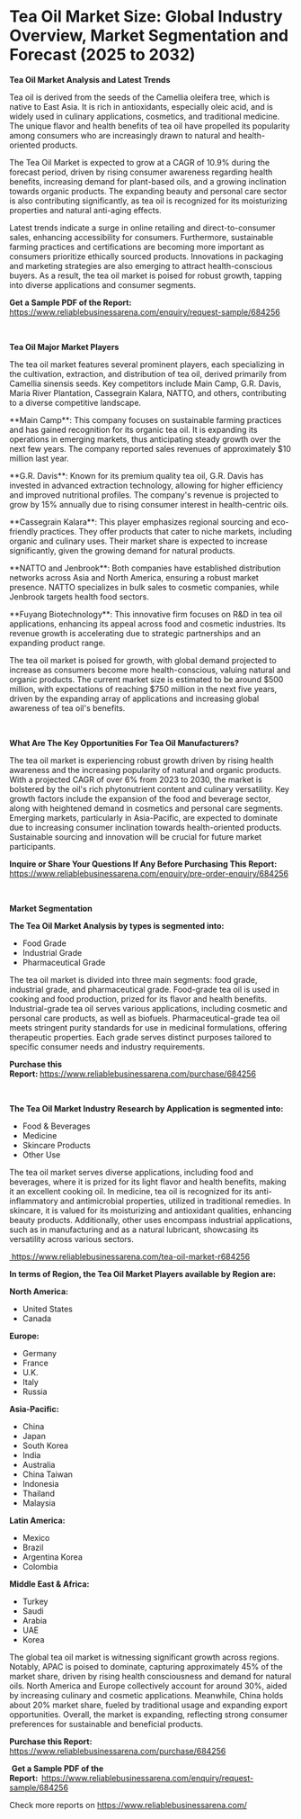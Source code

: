 <p><h1>Tea Oil Market Size: Global Industry Overview, Market Segmentation and Forecast (2025 to 2032)</h1></p><p><strong>Tea Oil Market Analysis and Latest Trends</strong></p>
<p><p>Tea oil is derived from the seeds of the Camellia oleifera tree, which is native to East Asia. It is rich in antioxidants, especially oleic acid, and is widely used in culinary applications, cosmetics, and traditional medicine. The unique flavor and health benefits of tea oil have propelled its popularity among consumers who are increasingly drawn to natural and health-oriented products.</p><p>The Tea Oil Market is expected to grow at a CAGR of 10.9% during the forecast period, driven by rising consumer awareness regarding health benefits, increasing demand for plant-based oils, and a growing inclination towards organic products. The expanding beauty and personal care sector is also contributing significantly, as tea oil is recognized for its moisturizing properties and natural anti-aging effects.</p><p>Latest trends indicate a surge in online retailing and direct-to-consumer sales, enhancing accessibility for consumers. Furthermore, sustainable farming practices and certifications are becoming more important as consumers prioritize ethically sourced products. Innovations in packaging and marketing strategies are also emerging to attract health-conscious buyers. As a result, the tea oil market is poised for robust growth, tapping into diverse applications and consumer segments.</p></p>
<p><strong>Get a Sample PDF of the Report:&nbsp;</strong> <a href="https://www.reliablebusinessarena.com/enquiry/request-sample/684256?utm_campaign=2805&utm_medium=2&utm_source=Github&utm_content=ia&utm_term=29032025&utm_id=tea-oil">https://www.reliablebusinessarena.com/enquiry/request-sample/684256</a></p>
<p>&nbsp;</p>
<p><strong>Tea Oil Major Market Players</strong></p>
<p><p>The tea oil market features several prominent players, each specializing in the cultivation, extraction, and distribution of tea oil, derived primarily from Camellia sinensis seeds. Key competitors include Main Camp, G.R. Davis, Maria River Plantation, Cassegrain Kalara, NATTO, and others, contributing to a diverse competitive landscape.</p><p>**Main Camp**: This company focuses on sustainable farming practices and has gained recognition for its organic tea oil. It is expanding its operations in emerging markets, thus anticipating steady growth over the next few years. The company reported sales revenues of approximately $10 million last year.</p><p>**G.R. Davis**: Known for its premium quality tea oil, G.R. Davis has invested in advanced extraction technology, allowing for higher efficiency and improved nutritional profiles. The company's revenue is projected to grow by 15% annually due to rising consumer interest in health-centric oils.</p><p>**Cassegrain Kalara**: This player emphasizes regional sourcing and eco-friendly practices. They offer products that cater to niche markets, including organic and culinary uses. Their market share is expected to increase significantly, given the growing demand for natural products.</p><p>**NATTO and Jenbrook**: Both companies have established distribution networks across Asia and North America, ensuring a robust market presence. NATTO specializes in bulk sales to cosmetic companies, while Jenbrook targets health food sectors.</p><p>**Fuyang Biotechnology**: This innovative firm focuses on R&D in tea oil applications, enhancing its appeal across food and cosmetic industries. Its revenue growth is accelerating due to strategic partnerships and an expanding product range.</p><p>The tea oil market is poised for growth, with global demand projected to increase as consumers become more health-conscious, valuing natural and organic products. The current market size is estimated to be around $500 million, with expectations of reaching $750 million in the next five years, driven by the expanding array of applications and increasing global awareness of tea oil's benefits.</p></p>
<p>&nbsp;</p>
<p><strong>What Are The Key Opportunities For Tea Oil Manufacturers?</strong></p>
<p><p>The tea oil market is experiencing robust growth driven by rising health awareness and the increasing popularity of natural and organic products. With a projected CAGR of over 6% from 2023 to 2030, the market is bolstered by the oil's rich phytonutrient content and culinary versatility. Key growth factors include the expansion of the food and beverage sector, along with heightened demand in cosmetics and personal care segments. Emerging markets, particularly in Asia-Pacific, are expected to dominate due to increasing consumer inclination towards health-oriented products. Sustainable sourcing and innovation will be crucial for future market participants.</p></p>
<p><strong>Inquire or Share Your Questions If Any Before Purchasing This Report:</strong> <a href="https://www.reliablebusinessarena.com/enquiry/pre-order-enquiry/684256?utm_campaign=2805&utm_medium=2&utm_source=Github&utm_content=ia&utm_term=29032025&utm_id=tea-oil">https://www.reliablebusinessarena.com/enquiry/pre-order-enquiry/684256</a></p>
<p>&nbsp;</p>
<p><strong>Market Segmentation</strong></p>
<p><strong>The Tea Oil Market Analysis by types is segmented into:</strong></p>
<p><ul><li>Food Grade</li><li>Industrial Grade</li><li>Pharmaceutical Grade</li></ul></p>
<p><p>The tea oil market is divided into three main segments: food grade, industrial grade, and pharmaceutical grade. Food-grade tea oil is used in cooking and food production, prized for its flavor and health benefits. Industrial-grade tea oil serves various applications, including cosmetic and personal care products, as well as biofuels. Pharmaceutical-grade tea oil meets stringent purity standards for use in medicinal formulations, offering therapeutic properties. Each grade serves distinct purposes tailored to specific consumer needs and industry requirements.</p></p>
<p><strong>Purchase this Report:&nbsp;</strong><a href="https://www.reliablebusinessarena.com/purchase/684256?utm_campaign=2805&utm_medium=2&utm_source=Github&utm_content=ia&utm_term=29032025&utm_id=tea-oil">https://www.reliablebusinessarena.com/purchase/684256</a></p>
<p>&nbsp;</p>
<p><strong>The Tea Oil Market Industry Research by Application is segmented into:</strong></p>
<p><ul><li>Food & Beverages</li><li>Medicine</li><li>Skincare Products</li><li>Other Use</li></ul></p>
<p><p>The tea oil market serves diverse applications, including food and beverages, where it is prized for its light flavor and health benefits, making it an excellent cooking oil. In medicine, tea oil is recognized for its anti-inflammatory and antimicrobial properties, utilized in traditional remedies. In skincare, it is valued for its moisturizing and antioxidant qualities, enhancing beauty products. Additionally, other uses encompass industrial applications, such as in manufacturing and as a natural lubricant, showcasing its versatility across various sectors.</p></p>
<p><a href="https://www.reliablebusinessarena.com/tea-oil-market-r684256?utm_campaign=2805&utm_medium=2&utm_source=Github&utm_content=ia&utm_term=29032025&utm_id=tea-oil">&nbsp;https://www.reliablebusinessarena.com/tea-oil-market-r684256</a></p>
<p><strong>In terms of Region, the Tea Oil Market Players available by Region are:</strong></p>
<p>
    <p> <strong> North America: </strong>
        <ul>
            <li>United States</li>
            <li>Canada</li>
        </ul>
        </p> 
    <p> <strong> Europe: </strong>
        <ul>
            <li>Germany</li>
            <li>France</li>
            <li>U.K.</li>
            <li>Italy</li>
            <li>Russia</li>
        </ul>
        </p> 
    <p> <strong> Asia-Pacific: </strong>
        <ul>
            <li>China</li>
            <li>Japan</li>
            <li>South Korea</li>
            <li>India</li>
            <li>Australia</li>
            <li>China Taiwan</li>
            <li>Indonesia</li>
            <li>Thailand</li>
            <li>Malaysia</li>
        </ul>
        </p> 
    <p> <strong> Latin America: </strong>
        <ul>
            <li>Mexico</li>
            <li>Brazil</li>
            <li>Argentina Korea</li>
            <li>Colombia</li>
        </ul>
        </p> 
    <p> <strong> Middle East & Africa: </strong>
        <ul>
            <li>Turkey</li>
            <li>Saudi</li>
            <li>Arabia</li>
            <li>UAE</li>
            <li>Korea</li>
        </ul>
    </p>
    </p>
<p><p>The global tea oil market is witnessing significant growth across regions. Notably, APAC is poised to dominate, capturing approximately 45% of the market share, driven by rising health consciousness and demand for natural oils. North America and Europe collectively account for around 30%, aided by increasing culinary and cosmetic applications. Meanwhile, China holds about 20% market share, fueled by traditional usage and expanding export opportunities. Overall, the market is expanding, reflecting strong consumer preferences for sustainable and beneficial products.</p></p>
<p><strong>Purchase this Report: </strong><a href="https://www.reliablebusinessarena.com/purchase/684256?utm_campaign=2805&utm_medium=2&utm_source=Github&utm_content=ia&utm_term=29032025&utm_id=tea-oil">https://www.reliablebusinessarena.com/purchase/684256</a></p>
<p>&nbsp;<strong>Get a Sample PDF of the Report:&nbsp;&nbsp;</strong><a href="https://www.reliablebusinessarena.com/enquiry/request-sample/684256?utm_campaign=2805&utm_medium=2&utm_source=Github&utm_content=ia&utm_term=29032025&utm_id=tea-oil">https://www.reliablebusinessarena.com/enquiry/request-sample/684256</a></p>
<p><strong></strong></p>
<p>Check more reports on <a href="https://www.reliablebusinessarena.com/?utm_campaign=2805&utm_medium=2&utm_source=Github&utm_content=ia&utm_term=29032025&utm_id=tea-oil">https://www.reliablebusinessarena.com/</a></p>